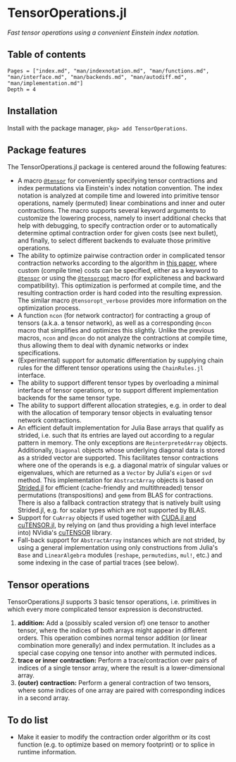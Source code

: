 # TensorOperations.jl

*Fast tensor operations using a convenient Einstein index notation.*

## Table of contents

```@contents
Pages = ["index.md", "man/indexnotation.md", "man/functions.md", "man/interface.md", "man/backends.md", "man/autodiff.md", "man/implementation.md"]
Depth = 4
```

## Installation

Install with the package manager, `pkg> add TensorOperations`.

## Package features

The TensorOperations.jl package is centered around the following features:

  - A macro [`@tensor`](@ref) for conveniently specifying tensor contractions and index
    permutations via Einstein's index notation convention. The index notation is analyzed at
    compile time and lowered into primitive tensor operations, namely (permuted) linear
    combinations and inner and outer contractions. The macro supports several keyword
    arguments to customize the lowering process, namely to insert additional checks that
    help with debugging, to specify contraction order or to automatically determine optimal
    contraction order for given costs (see next bullet), and finally, to select different
    backends to evaluate those primitive operations.
  - The ability to optimize pairwise contraction order in complicated tensor contraction
    networks according to the algorithm in [this
    paper](https://doi.org/10.1103/PhysRevE.90.033315), where custom (compile time) costs
    can be specified, either as a keyword to [`@tensor`](@ref) or using the
    [`@tensoropt`](@ref) macro (for expliciteness and backward compatibility). This
    optimization is performed at compile time, and the resulting contraction order is hard
    coded into the resulting expression. The similar macro `@tensoropt_verbose` provides
    more information on the optimization process.
  - A function `ncon` (for network contractor) for contracting a group of tensors (a.k.a. a
    tensor network), as well as a corresponding `@ncon` macro that simplifies and optimizes
    this slightly. Unlike the previous macros, `ncon` and `@ncon` do not analyze the
    contractions at compile time, thus allowing them to deal with dynamic networks or index
    specifications.
  - (Experimental) support for automatic differentiation by supplying chain rules for the
    different tensor operations using the `ChainRules.jl` interface.
  - The ability to support different tensor types by overloading a minimal interface of
    tensor operations, or to support different implementation backends for the same tensor
    type.
  - The ability to support different allocation strategies, e.g. in order to deal with the
    allocation of temporary tensor objects in evaluating tensor network contractions.
  - An efficient default implementation for Julia Base arrays that qualify as strided, i.e.
    such that its entries are layed out according to a regular pattern in memory. The only
    exceptions are `ReinterpretedArray` objects. Additionally, `Diagonal` objects whose
    underlying diagonal data is stored as a strided vector are supported. This facilitates
    tensor contractions where one of the operands is e.g. a diagonal matrix of singular
    values or eigenvalues, which are returned as a `Vector` by Julia's `eigen` or `svd`
    method. This implementation for `AbstractArray` objects is based on
    [Strided.jl](https://github.com/Jutho/Strided.jl) for efficient (cache-friendly and
    multithreaded) tensor permutations (transpositions) and `gemm` from BLAS for
    contractions. There is also a fallback contraction strategy that is natively built using
    Strided.jl, e.g. for scalar types which are not supported by BLAS.
  - Support for `CuArray` objects if used together with
    [CUDA.jl and cuTENSOR.jl](https://github.com/JuliaGPU/CUDA.jl), by relying on (and thus
    providing a high level interface into) NVidia's
    [cuTENSOR](https://developer.nvidia.com/cutensor) library.
  - Fall-back support for `AbstractArray` instances which are not strided, by using a
    general implementation using only constructions from Julia's `Base` and `LinearAlgebra`
    modules (`reshape`, `permutedims`, `mul!`, etc.) and some indexing in the case of
    partial traces (see below).

## Tensor operations

TensorOperations.jl supports 3 basic tensor operations, i.e. primitives in which every more
complicated tensor expression is deconstructed.

 1. **addition:** Add a (possibly scaled version of) one tensor to another tensor, where the
    indices of both arrays might appear in different orders. This operation combines normal
    tensor addition (or linear combination more generally) and index permutation. It
    includes as a special case copying one tensor into another with permuted indices.
 2. **trace or inner contraction:** Perform a trace/contraction over pairs of indices of a
    single tensor array, where the result is a lower-dimensional array.
 3. **(outer) contraction:** Perform a general contraction of two tensors, where some
    indices of one array are paired with corresponding indices in a second array.

## To do list

  - Make it easier to modify the contraction order algorithm or its cost function (e.g. to
    optimize based on memory footprint) or to splice in runtime information.
